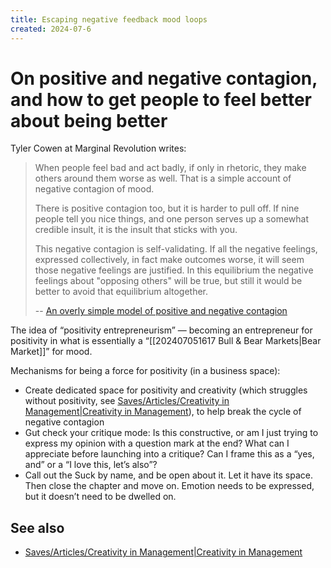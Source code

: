 ```yaml
---
title: Escaping negative feedback mood loops
created: 2024-07-6
---
```


# On positive and negative contagion, and how to get people to feel better about being better

Tyler Cowen at Marginal Revolution writes:

> When people feel bad and act badly, if only in rhetoric, they make others around them worse as well. That is a simple account of negative contagion of mood.
>
> There is positive contagion too, but it is harder to pull off. If nine people tell you nice things, and one person serves up a somewhat credible insult, it is the insult that sticks with you.
>
> This negative contagion is self-validating. If all the negative feelings, expressed collectively, in fact make outcomes worse, it will seem those negative feelings are justified. In this equilibrium the negative feelings about "opposing others" will be true, but still it would be better to avoid that equilibrium altogether.
>
> -- [An overly simple model of positive and negative contagion](https://feeds.feedblitz.com/~/900583823/0/marginalrevolution~An-overly-simple-model-of-positive-and-negative-contagion.html)

The idea of “positivity entrepreneurism” — becoming an entrepreneur for positivity in what is essentially a “[[202407051617 Bull & Bear Markets|Bear Market]]” for mood.

Mechanisms for being a force for positivity (in a business space):

- Create dedicated space for positivity and creativity (which struggles without positivity, see [Saves/Articles/Creativity in Management|Creativity in Management](Saves/Articles/Creativity%20in%20Management%7CCreativity%20in%20Management.md)), to help break the cycle of negative contagion
- Gut check your critique mode: Is this constructive, or am I just trying to express my opinion with a question mark at the end? What can I appreciate before launching into a critique? Can I frame this as a “yes, and” or a “I love this, let’s also”?
- Call out the Suck by name, and be open about it. Let it have its space. Then close the chapter and move on. Emotion needs to be expressed, but it doesn’t need to be dwelled on.

## See also

- [Saves/Articles/Creativity in Management|Creativity in Management](Saves/Articles/Creativity%20in%20Management%7CCreativity%20in%20Management.md)
